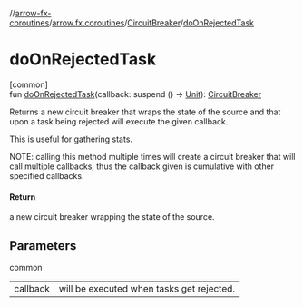 //[arrow-fx-coroutines](../../../index.md)/[arrow.fx.coroutines](../index.md)/[CircuitBreaker](index.md)/[doOnRejectedTask](do-on-rejected-task.md)

# doOnRejectedTask

[common]\
fun [doOnRejectedTask](do-on-rejected-task.md)(callback: suspend () -&gt; [Unit](https://kotlinlang.org/api/latest/jvm/stdlib/kotlin/-unit/index.html)): [CircuitBreaker](index.md)

Returns a new circuit breaker that wraps the state of the source and that upon a task being rejected will execute the given callback.

This is useful for gathering stats.

NOTE: calling this method multiple times will create a circuit breaker that will call multiple callbacks, thus the callback given is cumulative with other specified callbacks.

#### Return

a new circuit breaker wrapping the state of the source.

## Parameters

common

| | |
|---|---|
| callback | will be executed when tasks get rejected. |
